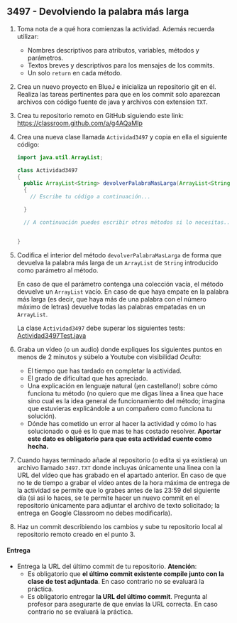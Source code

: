 ## 3497 - Devolviendo la palabra más larga

1. Toma nota de a qué hora comienzas la actividad. Además recuerda utilizar:
   * Nombres descriptivos para atributos, variables, métodos y parámetros.
   * Textos breves y descriptivos para los mensajes de los commits.
   * Un solo `return` en cada método.

2. Crea un nuevo proyecto en BlueJ e inicializa un repositorio git en él. Realiza las tareas pertinentes para que en los commit solo aparezcan archivos con código fuente de java y archivos con extension `TXT`.

3. Crea tu repositorio remoto en GitHub siguiendo este link: https://classroom.github.com/a/g4AQaMIp

5. Crea una nueva clase llamada `Actividad3497` y copia en ella el siguiente código: 

      ```java
      import java.util.ArrayList;

      class Actividad3497
      {
        public ArrayList<String> devolverPalabraMasLarga(ArrayList<String> palabras)
        {
          // Escribe tu código a continuación...

        }

        // A continuación puedes escribir otros métodos si lo necesitas...


      }
      ```

4. Codifica el interior del método `devolverPalabraMasLarga` de forma que devuelva la palabra más larga de un `ArrayList` de `String` introducido como parámetro al método.

    En caso de que el parámetro contenga una colección vacía, el método devuelve un `ArrayList` vacío. En caso de que haya empate en la palabra más larga (es decir, que haya más de una palabra con el número máximo de letras) devuelve todas las palabras empatadas en un `ArrayList`.

    La clase `Actividad3497` debe superar los siguientes tests: [Actividad3497Test.java](https://gist.github.com/miguelbayon/c8a9f08610ca29b8016ce1e00a75eee2)

5. Graba un vídeo (o un audio) donde expliques los siguientes puntos en menos de 2 minutos y súbelo a Youtube con visibilidad *Oculta*:
    - El tiempo que has tardado en completar la actividad.
    - El grado de dificultad que has apreciado.
    - Una explicación en lenguaje natural (¡en castellano!) sobre cómo funciona tu método (no quiero que me digas línea a linea que hace sino cual es la idea general de funcionamiento del método; imagina que estuvieras explicándole a un compañero como funciona tu solución).
    - Dónde has cometido un error al hacer la actividad y cómo lo has solucionado o qué es lo que mas te has costado resolver. **Aportar este dato es obligatorio para que esta actividad cuente como hecha.**

5. Cuando hayas terminado añade al repositorio (o edita si ya existiera) un archivo llamado `3497.TXT` donde incluyas únicamente una línea con la URL del vídeo que has grabado en el apartado anterior. En caso de que no te de tiempo a grabar el vídeo antes de la hora máxima de entrega de la actividad se permite que lo grabes antes de las 23:59 del siguiente día (si asi lo haces, se te permite hacer un nuevo commit en el repositorio únicamente para adjuntar el archivo de texto solicitado; la entrega en Google Classroom no debes modificarla).

6. Haz un commit describiendo los cambios y sube tu repositorio local al repositorio remoto creado en el punto 3.

#### Entrega

* Entrega la URL del último commit de tu repositorio. __Atención__: 
  * Es obligatorio que __el último commit existente compile junto con la clase de test adjuntada__. En caso contrario no se evaluará la práctica.
  * Es obligatorio entregar __la URL del último commit__. Pregunta al profesor para asegurarte de que envías la URL correcta. En caso contrario no se evaluará la práctica.
